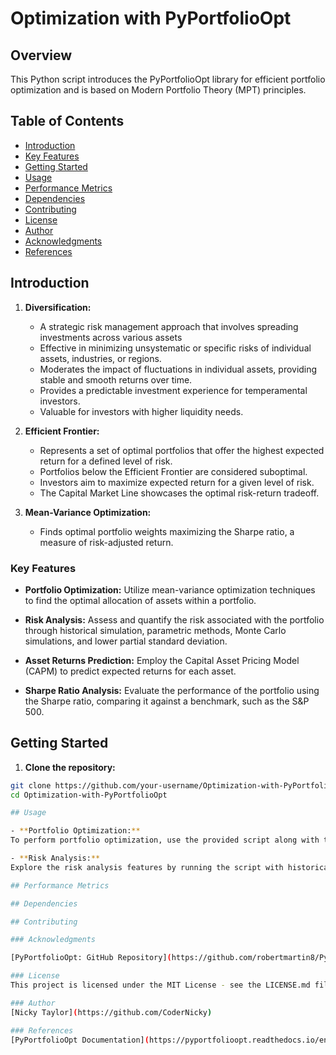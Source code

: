 # Optimization with PyPortfolioOpt


## Overview

This Python script introduces the PyPortfolioOpt library for efficient portfolio optimization and is 
based on Modern Portfolio Theory (MPT) principles.

## Table of Contents

- [Introduction](#introduction)
- [Key Features](#key-features)
- [Getting Started](#getting-started)
- [Usage](#usage)
- [Performance Metrics](#performance-metrics)
- [Dependencies](#dependencies)
- [Contributing](#contributing)
- [License](#license)
- [Author](#author)
- [Acknowledgments](#acknowledgments)
- [References](#references)

## Introduction

1) **Diversification:**
   - A strategic risk management approach that involves spreading investments across various assets
   - Effective in minimizing unsystematic or specific risks of individual assets, industries, or regions.
   - Moderates the impact of fluctuations in individual assets, providing stable and smooth returns over time.
   - Provides a predictable investment experience for temperamental investors.
   - Valuable for investors with higher liquidity needs.

2) **Efficient Frontier:**
   - Represents a set of optimal portfolios that offer the highest expected return for a defined level of risk.
   - Portfolios below the Efficient Frontier are considered suboptimal.
   - Investors aim to maximize expected return for a given level of risk.
   - The Capital Market Line showcases the optimal risk-return tradeoff.

3) **Mean-Variance Optimization:**
   - Finds optimal portfolio weights maximizing the Sharpe ratio, a measure of risk-adjusted return.


### Key Features

- **Portfolio Optimization:** Utilize mean-variance optimization techniques to find the optimal allocation of assets within a portfolio.
  
- **Risk Analysis:** Assess and quantify the risk associated with the portfolio through historical simulation, parametric methods, Monte Carlo simulations, and lower partial standard deviation.

- **Asset Returns Prediction:** Employ the Capital Asset Pricing Model (CAPM) to predict expected returns for each asset.

- **Sharpe Ratio Analysis:** Evaluate the performance of the portfolio using the Sharpe ratio, comparing it against a benchmark, such as the S&P 500.

 
 ## Getting Started

 1. **Clone the repository:**

   ```bash
   git clone https://github.com/your-username/Optimization-with-PyPortfolioOpt.git
   cd Optimization-with-PyPortfolioOpt

 ## Usage

- **Portfolio Optimization:**
To perform portfolio optimization, use the provided script along with the PyPortfolioOpt library. Modify the script to customize the list of assets, risk parameters, and optimization constraints based on your investment preferences.

- **Risk Analysis:**
Explore the risk analysis features by running the script with historical data and adjusting the parameters as needed. This will provide insights into the historical portfolio returns, volatility, and VaR measures.

## Performance Metrics

## Dependencies

## Contributing

### Acknowledgments

[PyPortfolioOpt: GitHub Repository](https://github.com/robertmartin8/PyPortfolioOpt)

### License
This project is licensed under the MIT License - see the LICENSE.md file for details.

### Author
[Nicky Taylor](https://github.com/CoderNicky)

### References
[PyPortfolioOpt Documentation](https://pyportfolioopt.readthedocs.io/en/latest/)
